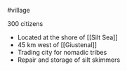 #village 

300 citizens

- Located at the shore of [[Silt Sea]]
- 45 km west of [[Giustenal]]
- Trading city for nomadic tribes
- Repair and storage of silt skimmers